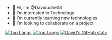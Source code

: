 - 👋 Hi, I’m @Daviduche03
- 👀 I’m interested in Technology
- 🌱 I’m currently learning new technologies
- 💞️ I’m looking to collaborate on a project


[![Top Langs](https://github-readme-stats-git-masterrstaa-rickstaa.vercel.app/api/top-langs/?username=daviduche03)](https://github.com/anuraghazra/github-readme-stats)
[![Top Langs](https://github-readme-stats.vercel.app/api?username=daviduche03&theme=algolia&show_icons=true)](https://github.com/daviduche03)
[![David's GitHub stats](https://github-readme-stats.vercel.app/api/top-langs?username=daviduche03&hide=html&theme=algolia&show_icons=true)](https://github.com/daviduche03)
